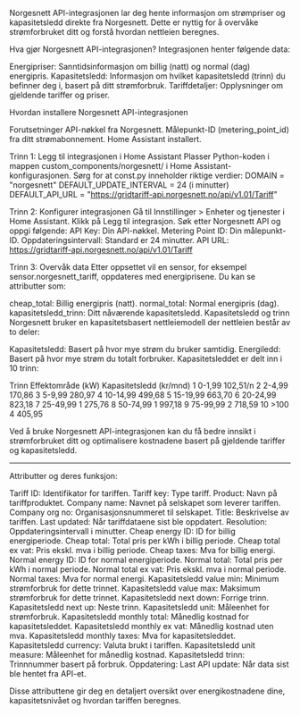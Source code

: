 Norgesnett API-integrasjonen lar deg hente informasjon om strømpriser og kapasitetsledd direkte fra Norgesnett. Dette er nyttig for å overvåke strømforbruket ditt og forstå hvordan nettleien beregnes.

Hva gjør Norgesnett API-integrasjonen?
Integrasjonen henter følgende data:

Energipriser: Sanntidsinformasjon om billig (natt) og normal (dag) energipris.
Kapasitetsledd: Informasjon om hvilket kapasitetsledd (trinn) du befinner deg i, basert på ditt strømforbruk.
Tariffdetaljer: Opplysninger om gjeldende tariffer og priser.

Hvordan installere Norgesnett API-integrasjonen

Forutsetninger
API-nøkkel fra Norgesnett.
Målepunkt-ID (metering_point_id) fra ditt strømabonnement.
Home Assistant installert.

Trinn 1: Legg til integrasjonen i Home Assistant
Plasser Python-koden i mappen custom_components/norgesnett/ i Home Assistant-konfigurasjonen.
Sørg for at const.py inneholder riktige verdier:
DOMAIN = "norgesnett"
DEFAULT_UPDATE_INTERVAL = 24 (i minutter)
DEFAULT_API_URL = "https://gridtariff-api.norgesnett.no/api/v1.01/Tariff"

Trinn 2: Konfigurer integrasjonen
Gå til Innstillinger > Enheter og tjenester i Home Assistant.
Klikk på Legg til integrasjon.
Søk etter Norgesnett API og oppgi følgende:
API Key: Din API-nøkkel.
Metering Point ID: Din målepunkt-ID.
Oppdateringsintervall: Standard er 24 minutter.
API URL: https://gridtariff-api.norgesnett.no/api/v1.01/Tariff

Trinn 3: Overvåk data
Etter oppsettet vil en sensor, for eksempel sensor.norgesnett_tariff, oppdateres med energiprisene. Du kan se attributter som:

cheap_total: Billig energipris (natt).
normal_total: Normal energipris (dag).
kapasitetsledd_trinn: Ditt nåværende kapasitetsledd.
Kapasitetsledd og trinn
Norgesnett bruker en kapasitetsbasert nettleiemodell der nettleien består av to deler:

Kapasitetsledd: Basert på hvor mye strøm du bruker samtidig.
Energiledd: Basert på hvor mye strøm du totalt forbruker.
Kapasitetsleddet er delt inn i 10 trinn:

Trinn	Effektområde (kW)	Kapasitetsledd (kr/mnd)
1	0-1,99	102,51/n
2	2-4,99	170,86
3	5-9,99	280,97
4	10-14,99	499,68
5	15-19,99	663,70
6	20-24,99	823,18
7	25-49,99	1 275,76
8	50-74,99	1 997,18
9	75-99,99	2 718,59
10	>100	4 405,95

Ved å bruke Norgesnett API-integrasjonen kan du få bedre innsikt i strømforbruket ditt og optimalisere kostnadene basert på gjeldende tariffer og kapasitetsledd.

-------------

Attributter og deres funksjon:

Tariff ID: Identifikator for tariffen.
Tariff key: Type tariff.
Product: Navn på tariffproduktet.
Company name: Navnet på selskapet som leverer tariffen.
Company org no: Organisasjonsnummeret til selskapet.
Title: Beskrivelse av tariffen.
Last updated: Når tariffdataene sist ble oppdatert.
Resolution: Oppdateringsintervall i minutter.
Cheap energy ID: ID for billig energiperiode.
Cheap total: Total pris per kWh i billig periode.
Cheap total ex vat: Pris ekskl. mva i billig periode.
Cheap taxes: Mva for billig energi.
Normal energy ID: ID for normal energiperiode.
Normal total: Total pris per kWh i normal periode.
Normal total ex vat: Pris ekskl. mva i normal periode.
Normal taxes: Mva for normal energi.
Kapasitetsledd value min: Minimum strømforbruk for dette trinnet.
Kapasitetsledd value max: Maksimum strømforbruk for dette trinnet.
Kapasitetsledd next down: Forrige trinn.
Kapasitetsledd next up: Neste trinn.
Kapasitetsledd unit: Måleenhet for strømforbruk.
Kapasitetsledd monthly total: Månedlig kostnad for kapasitetsleddet.
Kapasitetsledd monthly ex vat: Månedlig kostnad uten mva.
Kapasitetsledd monthly taxes: Mva for kapasitetsleddet.
Kapasitetsledd currency: Valuta brukt i tariffen.
Kapasitetsledd unit measure: Måleenhet for månedlig kostnad.
Kapasitetsledd trinn: Trinnnummer basert på forbruk.
Oppdatering: Last API update: Når data sist ble hentet fra API-et.


Disse attributtene gir deg en detaljert oversikt over energikostnadene dine, kapasitetsnivået og hvordan tariffen beregnes.
